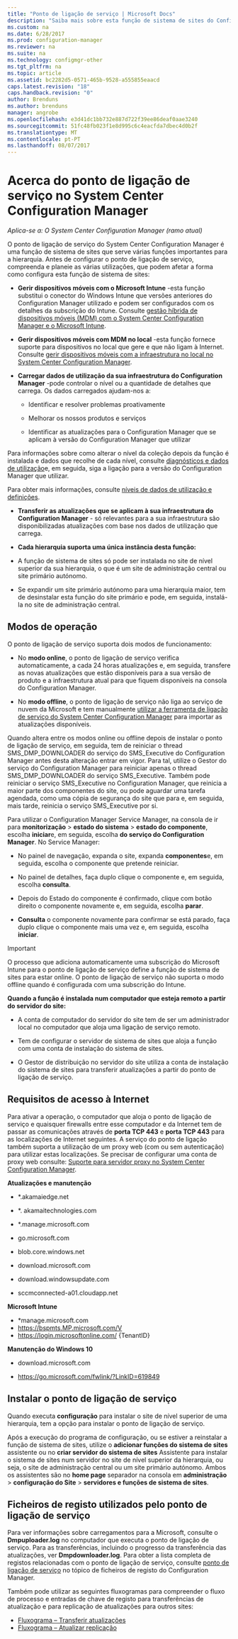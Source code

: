 ```yaml
---
title: "Ponto de ligação de serviço | Microsoft Docs"
description: "Saiba mais sobre esta função de sistema de sites do Configuration Manager e compreenda e planeie as várias utilizações."
ms.custom: na
ms.date: 6/28/2017
ms.prod: configuration-manager
ms.reviewer: na
ms.suite: na
ms.technology: configmgr-other
ms.tgt_pltfrm: na
ms.topic: article
ms.assetid: bc2282d5-0571-465b-9528-a555855eaacd
caps.latest.revision: "18"
caps.handback.revision: "0"
author: Brenduns
ms.author: brenduns
manager: angrobe
ms.openlocfilehash: e3d41dc1bb732e887d722f39ee86deaf0aae3240
ms.sourcegitcommit: 51fc48fb023f1e8d995c6c4eacfda7dbec4d0b2f
ms.translationtype: MT
ms.contentlocale: pt-PT
ms.lasthandoff: 08/07/2017
---
```

# <a name="about-the-service-connection-point-in-system-center-configuration-manager"></a>Acerca do ponto de ligação de serviço no System Center Configuration Manager

*Aplica-se a: O System Center Configuration Manager (ramo atual)*

O ponto de ligação de serviço do System Center Configuration Manager é uma função de sistema de sites que serve várias funções importantes para a hierarquia. Antes de configurar o ponto de ligação de serviço, compreenda e planeie as várias utilizações, que podem afetar a forma como configura esta função de sistema de sites:  

-   **Gerir dispositivos móveis com o Microsoft Intune** -esta função substitui o conector do Windows Intune que versões anteriores do Configuration Manager utilizado e podem ser configurados com os detalhes da subscrição do Intune. Consulte [gestão híbrida de dispositivos móveis (MDM) com o System Center Configuration Manager e o Microsoft Intune](../../../../mdm/understand/hybrid-mobile-device-management.md).  

-   **Gerir dispositivos móveis com MDM no local** -esta função fornece suporte para dispositivos no local que gere e que não ligam à Internet. Consulte [gerir dispositivos móveis com a infraestrutura no local no System Center Configuration Manager](../../../../mdm/understand/manage-mobile-devices-with-on-premises-infrastructure.md).  

-   **Carregar dados de utilização da sua infraestrutura do Configuration Manager** -pode controlar o nível ou a quantidade de detalhes que carrega. Os dados carregados ajudam-nos a:  

    -   Identificar e resolver problemas proativamente  

    -   Melhorar os nossos produtos e serviços  

    -   Identificar as atualizações para o Configuration Manager que se aplicam à versão do Configuration Manager que utilizar  

  Para informações sobre como alterar o nível da coleção depois da função é instalada e dados que recolhe de cada nível, consulte [diagnósticos e dados de utilização](/sccm/core/plan-design/diagnostics/diagnostics-and-usage-data)e, em seguida, siga a ligação para a versão do Configuration Manager que utilizar.  

  Para obter mais informações, consulte [níveis de dados de utilização e definições](../../../../core/servers/deploy/install/setup-reference.md#bkmk_usage).  

-   **Transferir as atualizações que se aplicam à sua infraestrutura do Configuration Manager** - só relevantes para a sua infraestrutura são disponibilizadas atualizações com base nos dados de utilização que carrega.  

- **Cada hierarquia suporta uma única instância desta função:**  

 -   A função de sistema de sites só pode ser instalada no site de nível superior da sua hierarquia, o que é um site de administração central ou site primário autónomo.  

  -   Se expandir um site primário autónomo para uma hierarquia maior, tem de desinstalar esta função do site primário e pode, em seguida, instalá-la no site de administração central.  


##  <a name="bkmk_modes"></a>Modos de operação  
 O ponto de ligação de serviço suporta dois modos de funcionamento:  

-   No **modo online**, o ponto de ligação de serviço verifica automaticamente, a cada 24 horas atualizações e, em seguida, transfere as novas atualizações que estão disponíveis para a sua versão de produto e a infraestrutura atual para que fiquem disponíveis na consola do Configuration Manager.  

-   No **modo offline**, o ponto de ligação de serviço não liga ao serviço de nuvem da Microsoft e tem manualmente [utilizar a ferramenta de ligação de serviço do System Center Configuration Manager](../../../../core/servers/manage/use-the-service-connection-tool.md) para importar as atualizações disponíveis.  

Quando altera entre os modos online ou offline depois de instalar o ponto de ligação de serviço, em seguida, tem de reiniciar o thread SMS_DMP_DOWNLOADER do serviço do SMS_Executive do Configuration Manager antes desta alteração entrar em vigor. Para tal, utilize o Gestor do serviço do Configuration Manager para reiniciar apenas o thread SMS_DMP_DOWNLOADER do serviço SMS_Executive. Também pode reiniciar o serviço SMS_Executive no Configuration Manager, que reinicia a maior parte dos componentes do site, ou pode aguardar uma tarefa agendada, como uma cópia de segurança do site que para e, em seguida, mais tarde, reinicia o serviço SMS_Executive por si.  

Para utilizar o Configuration Manager Service Manager, na consola de ir para **monitorização** > **estado do sistema** > **estado do componente**, escolha **iniciar**e, em seguida, escolha **do serviço do Configuration Manager**. No Service Manager:  

-   No painel de navegação, expanda o site, expanda **componentes**e, em seguida, escolha o componente que pretende reiniciar.  

-   No painel de detalhes, faça duplo clique o componente e, em seguida, escolha **consulta**.  

-   Depois do Estado do componente é confirmado, clique com botão direito o componente novamente e, em seguida, escolha **parar**.  

-   **Consulta** o componente novamente para confirmar se está parado, faça duplo clique o componente mais uma vez e, em seguida, escolha **iniciar**.  

> [!IMPORTANT]  
>  O processo que adiciona automaticamente uma subscrição do Microsoft Intune para o ponto de ligação de serviço define a função de sistema de sites para estar online. O ponto de ligação de serviço não suporta o modo offline quando é configurada com uma subscrição do Intune.  

**Quando a função é instalada num computador que esteja remoto a partir do servidor do site:**  

-   A conta de computador do servidor do site tem de ser um administrador local no computador que aloja uma ligação de serviço remoto.

-   Tem de configurar o servidor de sistema de sites que aloja a função com uma conta de instalação do sistema de sites.  

-   O Gestor de distribuição no servidor do site utiliza a conta de instalação do sistema de sites para transferir atualizações a partir do ponto de ligação de serviço.

##  <a name="bkmk_urls"></a>Requisitos de acesso à Internet  
Para ativar a operação, o computador que aloja o ponto de ligação de serviço e quaisquer firewalls entre esse computador e da Internet tem de passar as comunicações através de **porta TCP 443** e **porta TCP 443** para as localizações de Internet seguintes. A serviço do ponto de ligação também suporta a utilização de um proxy web (com ou sem autenticação) para utilizar estas localizações.  Se precisar de configurar uma conta de proxy web consulte: [Suporte para servidor proxy no System Center Configuration Manager](/sccm/core/plan-design/network/proxy-server-support).

**Atualizações e manutenção**  

-   *.akamaiedge.net  

-   *. akamaitechnologies.com 

-   *.manage.microsoft.com

-   go.microsoft.com

-   blob.core.windows.net  

-   download.microsoft.com  

-   download.windowsupdate.com

-   sccmconnected-a01.cloudapp.net  

**Microsoft Intune**  

-   *manage.microsoft.com  
-   https://bspmts.MP.microsoft.com/V
-   https://login.microsoftonline.com/ {TenantID}


**Manutenção do Windows 10**  

-   download.microsoft.com  

-   https://go.microsoft.com/fwlink/?LinkID=619849  

## <a name="install-the-service-connection-point"></a>Instalar o ponto de ligação de serviço
Quando executa **configuração** para instalar o site de nível superior de uma hierarquia, tem a opção para instalar o ponto de ligação de serviço.

Após a execução do programa de configuração, ou se estiver a reinstalar a função de sistema de sites, utilize o **adicionar funções do sistema de sites** assistente ou no **criar servidor do sistema de sites** Assistente para instalar o sistema de sites num servidor no site de nível superior da hierarquia, ou seja, o site de administração central ou um site primário autónomo. Ambos os assistentes são no **home page** separador na consola em **administração** > **configuração do Site** > **servidores e funções de sistema de sites**.

## <a name="log-files-used-by-the-service-connection-point"></a>Ficheiros de registo utilizados pelo ponto de ligação de serviço
Para ver informações sobre carregamentos para a Microsoft, consulte o **Dmpuploader.log** no computador que executa o ponto de ligação de serviço.  Para as transferências, incluindo o progresso da transferência das atualizações, ver **Dmpdownloader.log**. Para obter a lista completa de registos relacionadas com o ponto de ligação de serviço, consulte [ponto de ligação de serviço](/sccm/core/plan-design/hierarchy/log-files#BKMK_WITLog) no tópico de ficheiros de registo do Configuration Manager.

Também pode utilizar as seguintes fluxogramas para compreender o fluxo de processo e entradas de chave de registo para transferências de atualização e para replicação de atualizações para outros sites:
 - [Fluxograma – Transferir atualizações](/sccm/core/servers/manage/download-updates-flowchart)
 - [Fluxograma – Atualizar replicação](/sccm/core/servers/manage/update-replication-flowchart)
